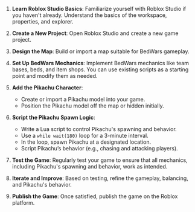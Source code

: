 1. **Learn Roblox Studio Basics**: Familiarize yourself with Roblox Studio if you haven't already. Understand the basics of the workspace, properties, and explorer.

2. **Create a New Project**: Open Roblox Studio and create a new game project.

3. **Design the Map**: Build or import a map suitable for BedWars gameplay.

4. **Set Up BedWars Mechanics**: Implement BedWars mechanics like team bases, beds, and item shops. You can use existing scripts as a starting point and modify them as needed.

5. **Add the Pikachu Character**: 
   - Create or import a Pikachu model into your game.
   - Position the Pikachu model off the map or hidden initially.

6. **Script the Pikachu Spawn Logic**:
   - Write a Lua script to control Pikachu's spawning and behavior.
   - Use a `while wait(180)` loop for a 3-minute interval.
   - In the loop, spawn Pikachu at a designated location.
   - Script Pikachu’s behavior (e.g., chasing and attacking players).

7. **Test the Game**: Regularly test your game to ensure that all mechanics, including Pikachu's spawning and behavior, work as intended.

8. **Iterate and Improve**: Based on testing, refine the gameplay, balancing, and Pikachu's behavior.

9. **Publish the Game**: Once satisfied, publish the game on the Roblox platform.